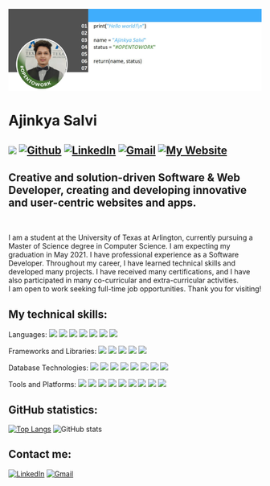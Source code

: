 ![alt text](https://github.com/AjinkyaSalvi/AjinkyaSalvi/blob/main/github-banner.png?raw=true)
# Ajinkya Salvi
![](https://visitor-badge.laobi.icu/badge?page_id=AjinkyaSalvi.AjinkyaSalvi&style=flat&Color=green) [![Github](https://img.shields.io/github/followers/AjinkyaSalvi?label=Follow&style=flat&Color=white)](https://github.com/AjinkyaSalvi) <a href="https://www.linkedin.com/in/ajinkya-salvi/"><img alt="LinkedIn" src="https://img.shields.io/badge/linkedin%20-%230077B5.svg?&style=flat&logo=linkedin&logoColor=white"/></a> <a href="mailto:ajinkyasalvi27@gmail.com"><img alt="Gmail" src="https://img.shields.io/badge/Gmail-D14836?style=flat&logo=gmail&logoColor=white" /></a> <a href="http://axs3996.uta.cloud/ajinkya_salvi/home.php"><img alt="My Website" src="https://img.shields.io/badge/Website-Ajinkya%20Salvi-2d2d2d"/></a>
---
## Creative and solution-driven Software & Web Developer, creating and developing innovative and user-centric websites and apps.

<br>

I am a student at the University of Texas at Arlington, currently pursuing a Master of Science degree in Computer Science. I am expecting my graduation in May 2021. I have professional experience as a Software Developer. Throughout my career, I have learned technical skills and developed many projects. I have received many certifications, and I have also participated in many co-curricular and extra-curricular activities.
<br>
I am open to work seeking full-time job opportunities. Thank you for visiting!

## My technical skills:
Languages: <img src="https://img.shields.io/badge/Java-ED8B00?style=flat&logo=java&logoColor=white"/> <img src="https://img.shields.io/badge/JavaScript-323330?style=flat&logo=javascript&logoColor=F7DF1E"/> <img src="https://img.shields.io/badge/Python-3776AB?style=flat&logo=python&logoColor=white"/> <img src="https://img.shields.io/badge/MySQL-E48E00?style=flat&logo=mysql&logoColor=00618A"/> <img src="https://img.shields.io/badge/PHP-777BB4?style=flat&logo=php&logoColor=white"/> <img src="https://img.shields.io/badge/CSS3-1572B6?style=flat&logo=css3&logoColor=white"/> <img src="https://img.shields.io/badge/HTML-E34F26?style=flat&logo=html5&logoColor=white"/>

Frameworks and Libraries: <img src="https://img.shields.io/badge/React-20232A?style=flat&logo=react&logoColor=61DAFB"/> <img src="https://img.shields.io/badge/AngularJS-DD0031?style=flat&logo=angular&logoColor=white"/> <img src="https://img.shields.io/badge/Laravel-FF2D20?style=flat&logo=laravel&logoColor=white"/> <img src="https://img.shields.io/badge/Bootstrap-563D7C?style=flat&logo=bootstrap&logoColor=white"/> <img src="https://img.shields.io/badge/jQuery-0769AD?style=flat&logo=jquery&logoColor=white"/>

Database Technologies: <img src="https://img.shields.io/badge/Spring%20Boot-6DB33F?style=flat&logo=spring&logoColor=white"/> <img src="https://img.shields.io/badge/APACHE-Spark-orange"/> <img src="https://img.shields.io/badge/Scala-DC322F?style=flat&logo=scala&logoColor=white"/> <img src="https://img.shields.io/badge/MongoDB-4EA94B?style=flat&logo=mongodb&logoColor=white"/> <img src="https://img.shields.io/badge/firebase-ffca28?style=flat&logo=firebase&logoColor=white"/> <img src="https://img.shields.io/badge/Pig-Latin-pink"/> <img src="https://img.shields.io/badge/APACHE-Hive-yellow"/> <img src="https://img.shields.io/badge/hadoop-MapReduce-lightblue"/>

Tools and Platforms: <img src="https://img.shields.io/badge/Node.js-43853D?style=flat&logo=node.js&logoColor=white"/> <img src="https://img.shields.io/badge/Amazon_AWS-232F3E?style=flat&logo=amazon-aws&logoColor=ED8B00"/> <img src="https://img.shields.io/badge/Git-F05032?style=flat&logo=git&logoColor=white"/> <img src="https://img.shields.io/badge/GitHub-100000?style=flat&logo=github&logoColor=white"/> <img src="https://img.shields.io/badge/Android-3DDC84?style=flat&logo=android&logoColor=white"/> <img src="https://img.shields.io/badge/iOS-000000?style=flat&logo=ios&logoColor=white"/> <img src="https://img.shields.io/badge/Windows-0078D6?style=flat&logo=windows&logoColor=white"/> <img src="https://img.shields.io/badge/Linux-FCC624?style=flat&logo=linux&logoColor=black"/> <img src="https://img.shields.io/badge/Ubuntu-E95420?style=flat&logo=ubuntu&logoColor=white"/>

## GitHub statistics:
[![Top Langs](https://github-readme-stats.vercel.app/api/top-langs/?username=AjinkyaSalvi&layout=compact&langs_count=8)](https://github.com/AjinkyaSalvi?tab=repositories) ![GitHub stats](https://github-readme-stats.vercel.app/api?username=AjinkyaSalvi&show_icons=true&theme=default)

## Contact me:
<a href="https://www.linkedin.com/in/ajinkya-salvi/"><img alt="LinkedIn" src="https://img.shields.io/badge/linkedin%20-%230077B5.svg?&style=flat&logo=linkedin&logoColor=white"/></a> <a href="mailto:ajinkyasalvi27@gmail.com"><img alt="Gmail" src="https://img.shields.io/badge/Gmail-D14836?style=flat&logo=gmail&logoColor=white" /></a>
